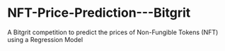 # NFT-Price-Prediction---Bitgrit
A Bitgrit competition to predict the prices of  Non-Fungible Tokens (NFT) using a Regression Model
